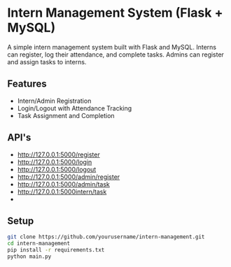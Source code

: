 # Intern Management System (Flask + MySQL)

A simple intern management system built with Flask and MySQL. Interns can register, log their attendance, and complete tasks. Admins can register and assign tasks to interns.

## Features

- Intern/Admin Registration
- Login/Logout with Attendance Tracking
- Task Assignment and Completion

## API's
- http://127.0.0.1:5000/register
- http://127.0.0.1:5000/login
- http://127.0.0.1:5000/logout
- http://127.0.0.1:5000/admin/register
- http://127.0.0.1:5000/admin/task
- http://127.0.0.1:5000intern/task
- 

## Setup

```bash
git clone https://github.com/yourusername/intern-management.git
cd intern-management
pip install -r requirements.txt
python main.py
